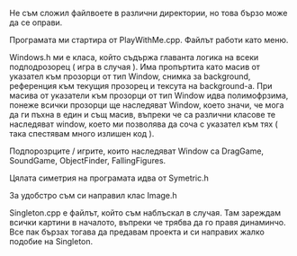Не съм сложил файлвоете в различни директории, но това бързо може да се оправи.

Програмата ми стартира от PlayWithMe.cpp. Файлът работи като меню.

Windows.h ми е класа, който съдържа главанта логика на всеки подподрозорец ( игра в случая ).
Има пропъртита като масив от указател към прозорци от тип Window, снимка за background, референция към текущия
прозорец и тексута на background-а. При масива от указатели към прозорци от тип Window идва полимофрзима,
понеже всички прозорци ще наследяват Window, което значи, че мога да ги пъхна в един и същ масив, въпреки че
са различни класове те наследяват window, което ми позволява да соча с указател към тях ( така спестявам много
излишен код ).

Подпорозрците / игрите, които наследяват Window са DragGame, SoundGame, ObjectFinder, FallingFigures.

Цялата симетрия на програмата идва от Symetric.h

За удобстро съм си направил клас Image.h

Singleton.cpp е файлът, който съм наблъскал в случая. Там зареждам всички картини в началото, въпреки че
трябва да го правя динаминчо. Все пак бързах тогава да предавам проекта и си направих жалко подобие на Singleton.
